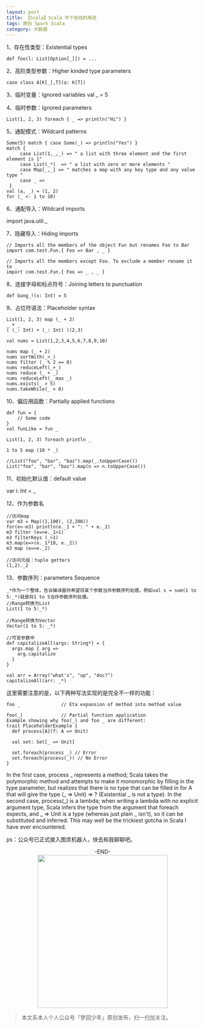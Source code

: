 ```yaml
---
layout: post
title: 【Scala】Scala 中下划线的用途
tags: 原创 Spark Scala
category: 大数据
---
```


1、存在性类型：Existential types

```
def foo(l: List[Option[_]]) = ...
```

2、高阶类型参数：Higher kinded type parameters
```
case class A[K[_],T](a: K[T])
```

3、临时变量：Ignored variables
val _ = 5

4、临时参数：Ignored parameters

```
List(1, 2, 3) foreach { _ => println("Hi") }
```

5、通配模式：Wildcard patterns

```
Some(5) match { case Some(_) => println("Yes") }
match {
     case List(1,_,_) => " a list with three element and the first element is 1"
     case List(_*)  => " a list with zero or more elements "
     case Map[_,_] => " matches a map with any key type and any value type "
     case _ =>
 }
val (a, _) = (1, 2)
for (_ <- 1 to 10)
```

6、通配导入：Wildcard imports

import java.util._

7、隐藏导入：Hiding imports

```
// Imports all the members of the object Fun but renames Foo to Bar
import com.test.Fun.{ Foo => Bar , _ }

// Imports all the members except Foo. To exclude a member rename it to _
import com.test.Fun.{ Foo => _ , _ }
```

8、连接字母和标点符号：Joining letters to punctuation

```
def bang_!(x: Int) = 5
```

9、占位符语法：Placeholder syntax

```
List(1, 2, 3) map (_ + 2)
_ + _   
( (_: Int) + (_: Int) )(2,3)

val nums = List(1,2,3,4,5,6,7,8,9,10)

nums map (_ + 2)
nums sortWith(_>_)
nums filter (_ % 2 == 0)
nums reduceLeft(_+_)
nums reduce (_ + _)
nums reduceLeft(_ max _)
nums.exists(_ > 5)
nums.takeWhile(_ < 8)
```

10、偏应用函数：Partially applied functions
```
def fun = {
    // Some code
}
val funLike = fun _

List(1, 2, 3) foreach println _

1 to 5 map (10 * _)

//List("foo", "bar", "baz").map(_.toUpperCase())
List("foo", "bar", "baz").map(n => n.toUpperCase())
```

11、初始化默认值：default value

var i: Int = _

12、作为参数名

```
//访问map
var m3 = Map((1,100), (2,200))
for(e<-m3) println(e._1 + ": " + e._2)
m3 filter (e=>e._1>1)
m3 filterKeys (_>1)
m3.map(e=>(e._1*10, e._2))
m3 map (e=>e._2)

//访问元组：tuple getters
(1,2)._2
```

13、参数序列：parameters Sequence

```
_*作为一个整体，告诉编译器你希望将某个参数当作参数序列处理。例如val s = sum(1 to 5:_*)就是将1 to 5当作参数序列处理。
//Range转换为List
List(1 to 5:_*)

//Range转换为Vector
Vector(1 to 5: _*)

//可变参数中
def capitalizeAll(args: String*) = {
  args.map { arg =>
    arg.capitalize
  }
}

val arr = Array("what's", "up", "doc?")
capitalizeAll(arr: _*)
```

这里需要注意的是，以下两种写法实现的是完全不一样的功能：

```
foo _               // Eta expansion of method into method value

foo(_)              // Partial function application
Example showing why foo(_) and foo _ are different:
trait PlaceholderExample {
  def process[A](f: A => Unit)

  val set: Set[_ => Unit]

  set.foreach(process _) // Error 
  set.foreach(process(_)) // No Error
}
```

In the first case, process \_ represents a method; Scala takes the polymorphic method and attempts to make it monomorphic by filling in the type parameter, but realizes that there is no type that can be filled in for A that will give the type (\_ => Unit) => ? (Existential \_ is not a type).
In the second case, process(\_) is a lambda; when writing a lambda with no explicit argument type, Scala infers the type from the argument that foreach expects, and \_ => Unit is a type (whereas just plain \_ isn't), so it can be substituted and inferred.
This may well be the trickiest gotcha in Scala I have ever encountered.

ps：公众号已正式接入图灵机器人，快去和我聊聊吧。

<center>-END-</center>

<div align="center">
<img src="https://chucheng92.github.io/assets/img/qrcode.png" width="340" height="400" />
</div>

> 本文系本人个人公众号「梦回少年」原创发布，扫一扫加关注。